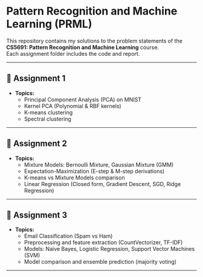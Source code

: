 # Pattern Recognition and Machine Learning (PRML)

This repository contains my solutions to the problem statements of the **CS5691: Pattern Recognition and Machine Learning** course.  
Each assignment folder includes the code and report.

---

## 📂 Assignment 1
- **Topics:**  
  - Principal Component Analysis (PCA) on MNIST  
  - Kernel PCA (Polynomial & RBF kernels)  
  - K-means clustering  
  - Spectral clustering  

---

## 📂 Assignment 2
- **Topics:**  
  - Mixture Models: Bernoulli Mixture, Gaussian Mixture (GMM)  
  - Expectation-Maximization (E-step & M-step derivations)  
  - K-means vs Mixture Models comparison  
  - Linear Regression (Closed form, Gradient Descent, SGD, Ridge Regression)  

---

## 📂 Assignment 3
- **Topics:**  
  - Email Classification (Spam vs Ham)  
  - Preprocessing and feature extraction (CountVectorizer, TF-IDF)  
  - Models: Naive Bayes, Logistic Regression, Support Vector Machines (SVM)  
  - Model comparison and ensemble prediction (majority voting)  

---
